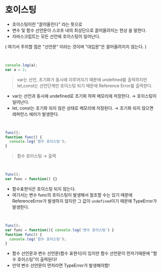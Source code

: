 # 호이스팅

- 호이스팅이란 "끌어올린다" 라는 뜻으로
- 변수 및 함수 선언문이 스코프 내의 최상단으로 끌어올려지는 현상 을 말한다.
- 자바스크립트는 모든 선언에 호이스팅이 일어난다.

( 여기서 주의할 점은 "선언문" 이라는 것이며 "대입문"은 끌어올려지지 않는다. )  

<br/>

```jsx
console.log(a);
var a = 2;
```

> var는 선언, 초기화가 동시에 이루어지기 때문에 undefined를 출력하지만  
let,const는 선언단계만 호이스팅 되기 때문에 Reference Error를 출력한다.
> 

- var는 선언과 동시에 undefined로 초기화 하여 메모리에 저장한다. → 호이스팅이 일어난다.
- let, const는 초기화 되지 않은 상태로 메모리에 저장된다. → 초기화 되지 않으면 레퍼런스 에러가 발생한다.

<br/>

```jsx
func();
function func() {
  console.log('함수 호이스팅');
}
```

> 함수 호이스팅 → 출력


<br/>

```jsx
func();
var func = function() {}
```

- 함수표현식은 호이스팅 되지 않는다.
- 여기서는 변수 func의 호이스팅이 발생해서 참조할 수는 있기 때문에 ReferenceError가 발생하지 않지만 그 값이 `undefined`이기 때문에 TypeError가 발생한다.

<br/>

```jsx
func();
var func = function(){ console.log('변수 호이스팅') }
function func() {
  console.log('함수 호이스팅');
}
```
* 함수 선언문과 변수 선언문(함수 표현식)이 있지만 함수 선언문이 먼저기때문에 "함수 호이스팅"이 출력된다!
* 만약 변수 선언문이 먼저라면 TypeError가 발생해야함! 


<br/>
<br/>
